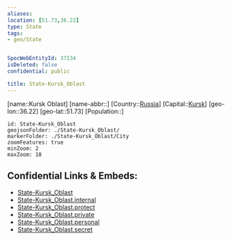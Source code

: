 ```yaml
---
aliases: 
location: [51.73,36.22]
type: State
tags:
- geo/State


SpocWebEntityId: 37134
isDeleted: false
confidential: public

title: State-Kursk_Oblast
---
```

[name::Kursk Oblast]
[name-abbr::]
[Country::[Russia](geo/Continent/Europe/Russia.md)]
[Capital::[Kursk](geo/Continent/Europe/Russia/City/Kursk.md)]
[geo-lon::36.22]
[geo-lat::51.73]
[Population::]



```leaflet
id: State-Kursk_Oblast
geojsonFolder: ./State-Kursk_Oblast/
markerFolder: ./State-Kursk_Oblast/City
zoomFeatures: true 
minZoom: 2 
maxZoom: 18
```


## Confidential Links & Embeds: 
- [State-Kursk_Oblast](../../../../../../_public/geo/Continent/Europe/Russia/State/State-Kursk_Oblast.md) 
- [State-Kursk_Oblast.internal](../../../../../../_internal/geo/Continent/Europe/Russia/State/State-Kursk_Oblast.internal.md) 
- [State-Kursk_Oblast.protect](../../../../../../_protect/geo/Continent/Europe/Russia/State/State-Kursk_Oblast.protect.md) 
- [State-Kursk_Oblast.private](../../../../../../_private/geo/Continent/Europe/Russia/State/State-Kursk_Oblast.private.md) 
- [State-Kursk_Oblast.personal](../../../../../../_personal/geo/Continent/Europe/Russia/State/State-Kursk_Oblast.personal.md) 
- [State-Kursk_Oblast.secret](../../../../../../_secret/geo/Continent/Europe/Russia/State/State-Kursk_Oblast.secret.md) 
